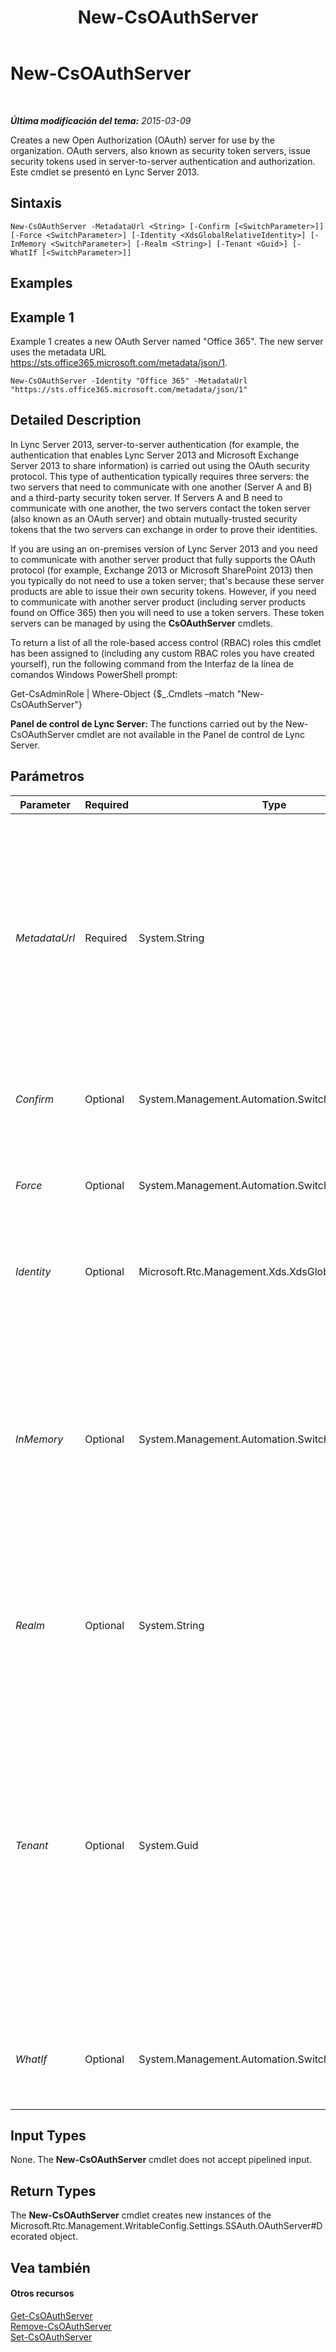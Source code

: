 ﻿---
title: New-CsOAuthServer
TOCTitle: New-CsOAuthServer
ms:assetid: b9d10216-a743-4e62-9cf0-6d5fb55dd64e
ms:mtpsurl: https://technet.microsoft.com/es-es/library/JJ205206(v=OCS.15)
ms:contentKeyID: 48276473
ms.date: 01/07/2017
mtps_version: v=OCS.15
ms.translationtype: HT
---

# New-CsOAuthServer

 

_**Última modificación del tema:** 2015-03-09_

Creates a new Open Authorization (OAuth) server for use by the organization. OAuth servers, also known as security token servers, issue security tokens used in server-to-server authentication and authorization. Este cmdlet se presentó en Lync Server 2013.

## Sintaxis

    New-CsOAuthServer -MetadataUrl <String> [-Confirm [<SwitchParameter>]] [-Force <SwitchParameter>] [-Identity <XdsGlobalRelativeIdentity>] [-InMemory <SwitchParameter>] [-Realm <String>] [-Tenant <Guid>] [-WhatIf [<SwitchParameter>]]

## Examples

## Example 1

Example 1 creates a new OAuth Server named "Office 365". The new server uses the metadata URL https://sts.office365.microsoft.com/metadata/json/1.

    New-CsOAuthServer -Identity "Office 365" -MetadataUrl "https://sts.office365.microsoft.com/metadata/json/1"

## Detailed Description

In Lync Server 2013, server-to-server authentication (for example, the authentication that enables Lync Server 2013 and Microsoft Exchange Server 2013 to share information) is carried out using the OAuth security protocol. This type of authentication typically requires three servers: the two servers that need to communicate with one another (Server A and B) and a third-party security token server. If Servers A and B need to communicate with one another, the two servers contact the token server (also known as an OAuth server) and obtain mutually-trusted security tokens that the two servers can exchange in order to prove their identities.

If you are using an on-premises version of Lync Server 2013 and you need to communicate with another server product that fully supports the OAuth protocol (for example, Exchange 2013 or Microsoft SharePoint 2013) then you typically do not need to use a token server; that's because these server products are able to issue their own security tokens. However, if you need to communicate with another server product (including server products found on Office 365) then you will need to use a token servers. These token servers can be managed by using the **CsOAuthServer** cmdlets.

To return a list of all the role-based access control (RBAC) roles this cmdlet has been assigned to (including any custom RBAC roles you have created yourself), run the following command from the Interfaz de la línea de comandos Windows PowerShell prompt:

Get-CsAdminRole | Where-Object {$\_.Cmdlets –match "New-CsOAuthServer"}

**Panel de control de Lync Server:** The functions carried out by the New-CsOAuthServer cmdlet are not available in the Panel de control de Lync Server.

## Parámetros


<table>
<colgroup>
<col style="width: 25%" />
<col style="width: 25%" />
<col style="width: 25%" />
<col style="width: 25%" />
</colgroup>
<thead>
<tr class="header">
<th>Parameter</th>
<th>Required</th>
<th>Type</th>
<th>Description</th>
</tr>
</thead>
<tbody>
<tr class="odd">
<td><p><em>MetadataUrl</em></p></td>
<td><p>Required</p></td>
<td><p>System.String</p></td>
<td><p>URL where the WS-FederationMetadata for the server is published. Servers use the metadata to agree on the types of tokens that will be exchanged as well the keys that will be used to sign these tokens. Note that the specified URL must be available when you run the <strong>New-CsOAuthServer</strong> cmdlet or else the command will fail.</p></td>
</tr>
<tr class="even">
<td><p><em>Confirm</em></p></td>
<td><p>Optional</p></td>
<td><p>System.Management.Automation.SwitchParameter</p></td>
<td><p>Prompts you for confirmation before executing the command.</p></td>
</tr>
<tr class="odd">
<td><p><em>Force</em></p></td>
<td><p>Optional</p></td>
<td><p>System.Management.Automation.SwitchParameter</p></td>
<td><p>Suppresses the display of any non-fatal error message that might occur when running the command.</p></td>
</tr>
<tr class="even">
<td><p><em>Identity</em></p></td>
<td><p>Optional</p></td>
<td><p>Microsoft.Rtc.Management.Xds.XdsGlobalRelativeIdentity</p></td>
<td><p>Friendly (and unique) name used to identify the OAuth server.</p></td>
</tr>
<tr class="odd">
<td><p><em>InMemory</em></p></td>
<td><p>Optional</p></td>
<td><p>System.Management.Automation.SwitchParameter</p></td>
<td><p>Creates an object reference without actually committing the object as a permanent change. If you assign the output of this cmdlet called with this parameter to a variable, you can make changes to the properties of the object reference and then commit those changes by calling this cmdlet’s matching Set- cmdlet.</p></td>
</tr>
<tr class="even">
<td><p><em>Realm</em></p></td>
<td><p>Optional</p></td>
<td><p>System.String</p></td>
<td><p>Server-to-server security container. By default, Lync Server 2013 uses your default SIP domain as its OAuth realm.</p></td>
</tr>
<tr class="odd">
<td><p><em>Tenant</em></p></td>
<td><p>Optional</p></td>
<td><p>System.Guid</p></td>
<td><p>Globally unique identifier (GUID) of the Skype Empresarial Online tenant account for which the new OAuth server is being created. For example:</p>
<p>–Tenant &quot;38aad667-af54-4397-aaa7-e94c79ec2308&quot;</p>
<p>You can return the tenant ID for each of your tenants by running this command:</p>
<p>Get-CsTenant | Select-Object DisplayName, TenantID</p></td>
</tr>
<tr class="even">
<td><p><em>WhatIf</em></p></td>
<td><p>Optional</p></td>
<td><p>System.Management.Automation.SwitchParameter</p></td>
<td><p>Describes what would happen if you executed the command without actually executing the command.</p></td>
</tr>
</tbody>
</table>


## Input Types

None. The **New-CsOAuthServer** cmdlet does not accept pipelined input.

## Return Types

The **New-CsOAuthServer** cmdlet creates new instances of the Microsoft.Rtc.Management.WritableConfig.Settings.SSAuth.OAuthServer\#Decorated object.

## Vea también

#### Otros recursos

[Get-CsOAuthServer](get-csoauthserver.md)  
[Remove-CsOAuthServer](remove-csoauthserver.md)  
[Set-CsOAuthServer](set-csoauthserver.md)

